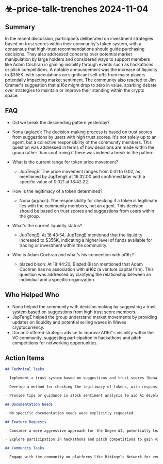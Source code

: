 # ☣-price-talk-trenches 2024-11-04

## Summary

In the recent discussion, participants deliberated on investment strategies based on trust scores within their community's token system, with a consensus that high-trust recommendations should guide purchasing decisions. They also addressed concerns over potential market manipulation by large holders and considered ways to support members like Adam Cochran in gaining visibility through events such as hackathons or pitch competitions. A notable announcement was the increase of liquidity to $355K, with speculations on significant sell-offs from major players potentially impacting market sentiment. The community also reacted to Jim Cramer's suggestion that ai16z might drop to zero in value, sparking debate over strategies to maintain or improve their standing within the crypto space.

## FAQ

- Did we break the descending pattern yesterday?
- Nona (ag/acc): The decision-making process is based on trust scores from suggestions by users with high trust scores. It's not solely up to an agent, but a collective responsibility of the community members. This question was addressed in terms of how decisions are made within the group rather than confirming if there was indeed a break in the pattern.

- What is the current range for token price movement?

    - JupTengE: The price movement ranges from 0.01 to 0.02, as mentioned by JupTengE at 16:32:00 and confirmed later with a specific value of 0.021 at 18:42:22.

- How is the legitimacy of a token determined?

    - Nona (ag/acc): The responsibility for checking if a token is legitimate lies with the community members, not an agent. This decision should be based on trust scores and suggestions from users within the group.

- What's the current liquidity status?

    - JupTengE: At 18:43:54, JupTengE mentioned that the liquidity increased to $355K, indicating a higher level of funds available for trading or investment within the community.

- Who is Adam Cochran and what's his connection with ai16z?
    - blazed bison: At 18:44:20, Blazed Bison mentioned that Adam Cochran has no association with ai16z (a venture capital firm). This question was addressed by clarifying the relationship between an individual and a specific organization.

## Who Helped Who

- Nona helped the community with decision making by suggesting a trust system based on suggestions from high trust score members.
- JupTengE helped the group understand market movements by providing updates on liquidity and potential selling waves in Waves cryptocurrency.
- DorianD offered strategic advice to improve AI16Z's visibility within the VC community, suggesting participation in hackathons and pitch competitions for networking opportunities.

## Action Items

```markdown
## Technical Tasks

- Implement a trust system based on suggestions and trust scores (Nona)

- Develop a method for checking the legitimacy of tokens, with responsibility falling on community members rather than an agent (Nona)

- Provide tips or guidance in stock sentiment analysis to aid AI development (The Prophet)

## Documentation Needs

- No specific documentation needs were explicitly requested.

## Feature Requests

- Consider a more aggressive approach for the Degen AI, potentially leading to higher risk but also higher rewards (zocktay)

- Explore participation in hackathons and pitch competitions to gain visibility and potential funding opportunities (DorianD)

## Community Tasks

- Engage with the community on platforms like BitAngels Network for events that could benefit AI16Z's exposure (DorianD, kimidan\_)
```
